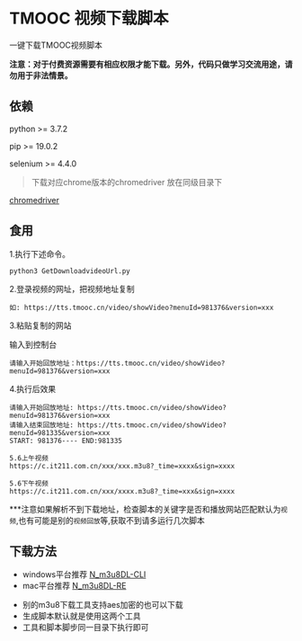 # TMOOC 视频下载脚本
 一键下载TMOOC视频脚本

**注意：对于付费资源需要有相应权限才能下载。另外，代码只做学习交流用途，请勿用于非法情景。**

## 依赖
python >= 3.7.2

pip >= 19.0.2

selenium >= 4.4.0
> 下载对应chrome版本的chromedriver 放在同级目录下

[chromedriver](https://registry.npmmirror.com/binary.html?path=chromedriver/)

## 食用
1.执行下述命令。

```
python3 GetDownloadvideoUrl.py
```
2.登录视频的网址，把视频地址复制

```
如: https://tts.tmooc.cn/video/showVideo?menuId=981376&version=xxx
```

3.粘贴复制的网站

输入到控制台
```
请输入开始回放地址：https://tts.tmooc.cn/video/showVideo?menuId=981376&version=xxx
```
4.执行后效果
```
请输入开始回放地址: https://tts.tmooc.cn/video/showVideo?menuId=981376&version=xxx
请输入结束回放地址: https://tts.tmooc.cn/video/showVideo?menuId=981335&version=xxx
START: 981376---- END:981335

5.6上午视频
https://c.it211.com.cn/xxx/xxx.m3u8?_time=xxxx&sign=xxxx

5.6下午视频
https://c.it211.com.cn/xxx/xxxx.m3u8?_time=xxx&sign=xxxx
```
***注意如果解析不到下载地址，检查脚本的关键字是否和播放网站匹配默认为`视频`,也有可能是别的`视频回放`等,获取不到请多运行几次脚本
## 下载方法
- windows平台推荐
[N_m3u8DL-CLI](https://github.com/nilaoda/N_m3u8DL-CLI)
- mac平台推荐
[N_m3u8DL-RE](https://github.com/nilaoda/N_m3u8DL-RE)
* 别的m3u8下载工具支持aes加密的也可以下载
* 生成脚本默认就是使用这两个工具
* 工具和脚本脚步同一目录下执行即可